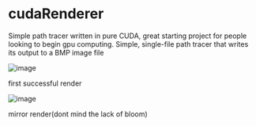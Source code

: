 # cudaRenderer

Simple path tracer written in pure CUDA, great starting project for people looking to begin gpu computing. Simple, single-file path tracer that writes its output to a BMP image file

![image](https://github.com/user-attachments/assets/d3ab8c25-1e63-4f07-8a0b-891c67513b38)


first successful render

![image](https://github.com/user-attachments/assets/d5c7de69-0937-43b9-9fb4-873aa059410a)

mirror render(dont mind the lack of bloom)
